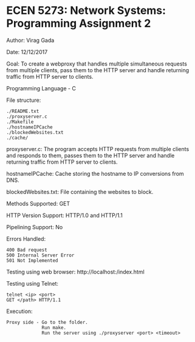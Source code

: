 # ECEN 5273: Network Systems: Programming Assignment 2 #

Author: Virag Gada

Date: 12/12/2017

Goal: To create a webproxy that handles multiple simultaneous requests from multiple clients,
      pass them to the HTTP server and handle returning traffic from HTTP server to clients.

Programming Language - C

File structure:
```
./README.txt
./proxyserver.c
./Makefile
./hostnameIPCache
./blockedWebsites.txt
./cache/
```

proxyserver.c: The program accepts HTTP requests from multiple clients and responds
          to them, passes them to the HTTP server and handle returning traffic from
          HTTP server to clients.

hostnameIPCache: Cache storing the hostname to IP conversions from DNS.

blockedWebsites.txt: File containing the websites to block.

Methods Supported: GET

HTTP Version Support: HTTP/1.0 and HTTP/1.1

Pipelining Support: No

Errors Handled:
```
400 Bad request
500 Internal Server Error
501 Not Implemented
```

Testing using web browser: http://localhost:<Port number>/index.html

Testing using Telnet:
```
telnet <ip> <port>
GET </path> HTTP/1.1
```
Execution:
```
Proxy side - Go to the folder.
             Run make.
             Run the server using ./proxyserver <port> <timeout>
```
